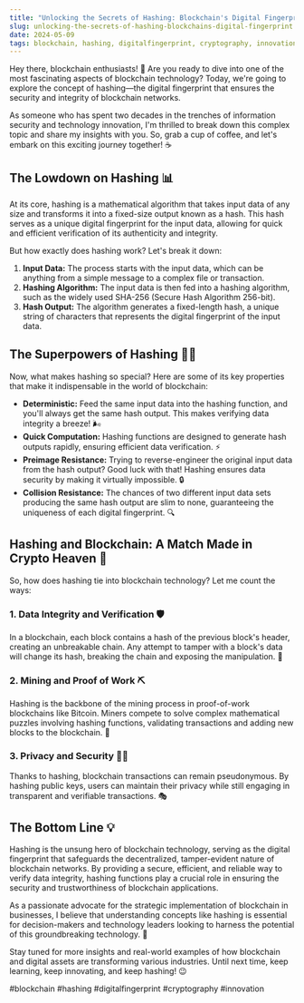 ```yaml
---
title: "Unlocking the Secrets of Hashing: Blockchain's Digital Fingerprint 🔐🔍"
slug: unlocking-the-secrets-of-hashing-blockchains-digital-fingerprint
date: 2024-05-09
tags: blockchain, hashing, digitalfingerprint, cryptography, innovation
---
```


Hey there, blockchain enthusiasts! 🚀 Are you ready to dive into one of the most fascinating aspects of blockchain technology? Today, we're going to explore the concept of hashing—the digital fingerprint that ensures the security and integrity of blockchain networks. 

As someone who has spent two decades in the trenches of information security and technology innovation, I'm thrilled to break down this complex topic and share my insights with you. So, grab a cup of coffee, and let's embark on this exciting journey together! ☕️

## The Lowdown on Hashing 📊

At its core, hashing is a mathematical algorithm that takes input data of any size and transforms it into a fixed-size output known as a hash. This hash serves as a unique digital fingerprint for the input data, allowing for quick and efficient verification of its authenticity and integrity.

But how exactly does hashing work? Let's break it down:

1. **Input Data:** The process starts with the input data, which can be anything from a simple message to a complex file or transaction.
2. **Hashing Algorithm:** The input data is then fed into a hashing algorithm, such as the widely used SHA-256 (Secure Hash Algorithm 256-bit).
3. **Hash Output:** The algorithm generates a fixed-length hash, a unique string of characters that represents the digital fingerprint of the input data.

## The Superpowers of Hashing 🦸‍♀️

Now, what makes hashing so special? Here are some of its key properties that make it indispensable in the world of blockchain:

- **Deterministic:** Feed the same input data into the hashing function, and you'll always get the same hash output. This makes verifying data integrity a breeze! 🌬️
- **Quick Computation:** Hashing functions are designed to generate hash outputs rapidly, ensuring efficient data verification. ⚡️
- **Preimage Resistance:** Trying to reverse-engineer the original input data from the hash output? Good luck with that! Hashing ensures data security by making it virtually impossible. 🔒
- **Collision Resistance:** The chances of two different input data sets producing the same hash output are slim to none, guaranteeing the uniqueness of each digital fingerprint. 🔍

## Hashing and Blockchain: A Match Made in Crypto Heaven 💞

So, how does hashing tie into blockchain technology? Let me count the ways:

### 1. Data Integrity and Verification 🛡️

In a blockchain, each block contains a hash of the previous block's header, creating an unbreakable chain. Any attempt to tamper with a block's data will change its hash, breaking the chain and exposing the manipulation. 🔗

### 2. Mining and Proof of Work ⛏️

Hashing is the backbone of the mining process in proof-of-work blockchains like Bitcoin. Miners compete to solve complex mathematical puzzles involving hashing functions, validating transactions and adding new blocks to the blockchain. 💪

### 3. Privacy and Security 🕵️‍♂️

Thanks to hashing, blockchain transactions can remain pseudonymous. By hashing public keys, users can maintain their privacy while still engaging in transparent and verifiable transactions. 🎭

## The Bottom Line 💡

Hashing is the unsung hero of blockchain technology, serving as the digital fingerprint that safeguards the decentralized, tamper-evident nature of blockchain networks. By providing a secure, efficient, and reliable way to verify data integrity, hashing functions play a crucial role in ensuring the security and trustworthiness of blockchain applications.

As a passionate advocate for the strategic implementation of blockchain in businesses, I believe that understanding concepts like hashing is essential for decision-makers and technology leaders looking to harness the potential of this groundbreaking technology. 🚀

Stay tuned for more insights and real-world examples of how blockchain and digital assets are transforming various industries. Until next time, keep learning, keep innovating, and keep hashing! 😉

#blockchain #hashing #digitalfingerprint #cryptography #innovation